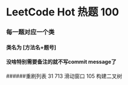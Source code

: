 # LeetCode Hot 热题 100
### 每一题对应一个类
#### 类名为 [方法名+题号]
#### 没啥特别需要备注的就不写commit message了

######重刷列表
31 
713 滑动窗口
105 构建二叉树